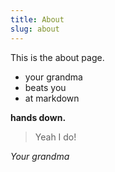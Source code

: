 ```yaml
---
title: About
slug: about
---
```

This is the about page.

- your grandma
- beats you
- at markdown

**hands down.**

> Yeah I do!

_Your grandma_